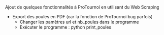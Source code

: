 Ajout de quelques fonctionnalités à ProTournoi en utilisant du Web Scraping
* Export des poules en PDF (car la fonction de ProTournoi bug parfois)
  - Changer les pamètres url et nb_poules dans le programme
  - Exécuter le programme : python print_poules
